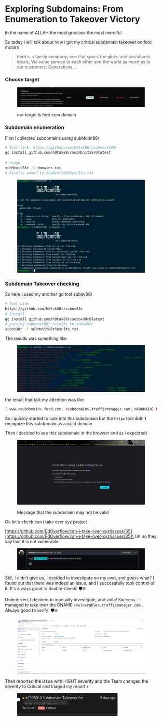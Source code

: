 # Exploring Subdomains: From Enumeration to Takeover Victory

In the name of ALLAH the most gracious the most merciful

So today i will talk about how i got my critical subdomain takeover on ford motors&#x20;

> _Ford_ is a family _company_, one that spans the globe and has shared ideals. We value service to each other and the world as much as to our customers. Generations ...

### Choose target

<figure><img src="../.gitbook/assets/image (26).png" alt=""><figcaption><p>our target is ford.com domain</p></figcaption></figure>

### Subdomain enumeration

First i collected subdomains using subMonit88r

```bash
# Tool link: https://github.com/h0tak88r/submonit88r
go install github.com/h0tak88r/subMonit88r@latest

# Usage
subMonit88r -l domains.txt
# Results saved to subMonit88rResults.txt
```

<figure><img src="../.gitbook/assets/image (20).png" alt=""><figcaption></figcaption></figure>

### Subdomain Takeover checking

So here i used my another go tool subov88r&#x20;

```bash
# Tool Link 
https://github.com/h0tak88r/subov88r
# Install
go install github.com/h0tak88r/subov88r@latest
# passing submonit88r results to subov88r
subov88r -f subMonit88rResults.txt
```

The results was something like&#x20;

<figure><img src="../.gitbook/assets/image (22).png" alt=""><figcaption></figcaption></figure>

the result that talk my attention was like&#x20;

```bash
[ www.<subdomain>.ford.com, <subdomain>.trafficmanager.com, NXDOMAIN] Possiply Vulnerable to subdomain takeover vulnerability
```

So i quickly started to look into this subdomain but the `httpx` tool didn't recognize this subdomain as a valid domain&#x20;

Then i decided to see this subdomain in the browser and as i expected\


<figure><img src="../.gitbook/assets/image (38).png" alt=""><figcaption><p>Message that the subdomain may not be valid</p></figcaption></figure>

Ok let's check can i take over xyz project&#x20;

[https://github.com/EdOverflow/can-i-take-over-xyz/issues/35](https://github.com/EdOverflow/can-i-take-over-xyz/issues/35)\
Oh no they say that it is not vulnerable&#x20;

<figure><img src="../.gitbook/assets/image (23).png" alt=""><figcaption></figcaption></figure>

Still, I didn't give up. I decided to investigate on my own, and guess what? I found out that there was indeed an issue, and I successfully took control of it. It's always good to double-check! 🛡️🌐

Undeterred, I decided to manually investigate, and voila! Success – I managed to take over the CNAME `<vulnerable>.trafficmanager.com` . Always good to verify! 🛡️🌐

<figure><img src="../.gitbook/assets/image (24).png" alt=""><figcaption></figcaption></figure>

Then reported the issue with HIGHT severity and the Team changed the severity to Critical and triaged my report \


<figure><img src="../.gitbook/assets/image (25).png" alt=""><figcaption></figcaption></figure>

